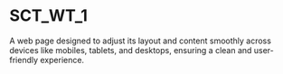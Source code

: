 # SCT_WT_1
A web page designed to adjust its layout and content smoothly across devices like mobiles, tablets, and desktops, ensuring a clean and user-friendly experience.
